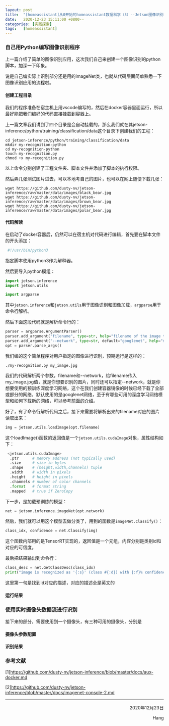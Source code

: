 ```yaml
---
layout: post
title:  "[homeassistant]从0开始的homeassistant数据科学（3）--Jetson图像识别编程与视频流的配置"
date:   2020-12-23 15:11:00 +0800--
categories: [实践探索]
tags:   [homeassistant]
---
```


### 自己用Python编写图像识别程序

上一篇介绍了简单的图像识别应用，这次我们自己来创建一个图像识别的python脚本，加深一下印象。

说是自己编实际上识别部分还是用的imageNet类，也就从代码层面简单熟悉一下图像识别应用的流程啦。

#### 创建工程目录

我们的程序准备在宿主机上用vscode编写的，然后在docker容器里面运行，所以最好能把我们编好的代码直接挂载到容器上。

上一篇文章我们讲到了四个目录是会自动挂载的，那么我们就在其jetson-inference/python/training/classification/data这个目录下创建我们的工程：

```shell
cd jetson-inference/python/training/classification/data
mkdir my-recognition-python
cd my-recognition-python
touch my-recognition.py
chmod +x my-recognition.py
```

以上命令分别创建了工程文件夹、脚本文件并添加了脚本的执行权限。

然后弄几张测试图片进去，可以本地考自己的图片，也可以在网上随便下载几张：

```shell
wget https://github.com/dusty-nv/jetson-inference/raw/master/data/images/black_bear.jpg 
wget https://github.com/dusty-nv/jetson-inference/raw/master/data/images/brown_bear.jpg
wget https://github.com/dusty-nv/jetson-inference/raw/master/data/images/polar_bear.jpg 
```
#### 代码解读

在启动了docker容器后，仍然可以在宿主机对代码进行编辑，首先要在脚本文件的开头添加：

```python
 #!/usr/bin/python3
```

指定脚本使用python3作为解释器。

然后要导入python模组：

```python
import jetson.inference
import jetson.utils

import argparse
```

其中```jetson.inference```和```jetson.utils```用于图像识别和图像加载，```argparse```用于命令行解析。

然后下面这段代码就是解析命令行的：

```python
parser = argparse.ArgumentParser()
parser.add_argument("filename", type=str, help="filename of the image to process")
parser.add_argument("--network", type=str, default="googlenet", help="model to use, can be:  googlenet, resnet-18, ect. (see --help for others)")
opt = parser.parse_args()
```

我们编的这个简单程序对用户指定的图像进行识别，预期运行是这样的：

```shell
./my-recognition.py my_image.jpg
```
我们的代码解析两个参数，filename和--network，给filename传入my_image.jpg值，就是你想要识别的图片，同时还可以指定--network，就是你想要使用的预训练深度学习网络，这个在我们创建容器镜像的时候已经下载了全部或部分的网络，默认使用的是googlenet网络，至于有哪些可用的深度学习网络模型和如何下载新的网络，可以参考[前面的介绍](https://github.com/dusty-nv/jetson-inference/blob/master/docs/imagenet-console-2.md#downloading-other-classification-models)。

好了，有了命令行解析代码之后，接下来需要将解析出来的filename对应的图片读取出来：

```python
img = jetson.utils.loadImage(opt.filename)
```

这个loadImage()函数的返回值是一个```jetson.utils.cudaImage```对象，属性结构如下：

```python
 <jetson.utils.cudaImage>
  .ptr      # memory address (not typically used)
  .size     # size in bytes
  .shape    # (height,width,channels) tuple
  .width    # width in pixels
  .height   # height in pixels
  .channels # number of color channels
  .format   # format string
  .mapped   # true if ZeroCopy
```

下一步，是加载预训练的模型：

```python
net = jetson.inference.imageNet(opt.network)
```

然后，我们就可以用这个模型去做分类了，用到的函数是```imageNet.Classify()```：

```python
class_idx, confidence = net.Classify(img)
```

这个函数内部用的是TensorRT实现的，返回值是一个元组，内容分别是类别id和对应的可信度。

最后把结果输出到命令行：

```python
class_desc = net.GetClassDesc(class_idx)
print("image is recognized as '{:s}' (class #{:d}) with {:f}% confidence".format(class_desc, class_idx, confidence * 100))
```

这里第一句是找到id对应的描述，对应的描述全是英文的

#### 运行结果

### 使用实时摄像头数据流进行识别

接下来的部分，需要使用到一个摄像头，有三种可用的摄像头，分别是

#### 摄像头参数配置

#### 识别结果

### 参考文献

[1]https://github.com/dusty-nv/jetson-inference/blob/master/docs/aux-docker.md

[2]https://github.com/dusty-nv/jetson-inference/blob/master/docs/imagenet-console-2.md
___




<p align = "right">2020年12月23日</p>
<p align = "right">Hang</p>

